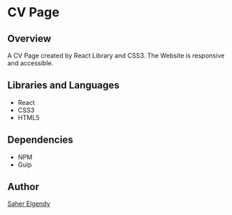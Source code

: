 # CV Page

## Overview

A CV Page created by React Library and CSS3. The Website is responsive and accessible.

## Libraries and Languages

* React
* CSS3
* HTML5

## Dependencies

* NPM
* Gulp

## Author

 [Saher Elgendy][1]

[1]: https://github.com/saher-elgendy            "Saher Elgendy"